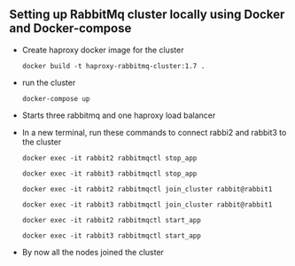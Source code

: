 ## Setting up RabbitMq cluster locally using Docker and Docker-compose

- Create haproxy docker image for the cluster

    `docker build -t haproxy-rabbitmq-cluster:1.7 .`
- run the cluster

    `docker-compose up`

- Starts three rabbitmq and one haproxy load balancer
- In a new terminal, run these commands to connect rabbi2 and rabbit3 to the cluster
    
    `docker exec -it rabbit2 rabbitmqctl stop_app`

    `docker exec -it rabbit3 rabbitmqctl stop_app`

    `docker exec -it rabbit2 rabbitmqctl join_cluster rabbit@rabbit1`
    
    `docker exec -it rabbit3 rabbitmqctl join_cluster rabbit@rabbit1`
    
    `docker exec -it rabbit2 rabbitmqctl start_app`
    
    `docker exec -it rabbit3 rabbitmqctl start_app`
- By now all the nodes joined the cluster